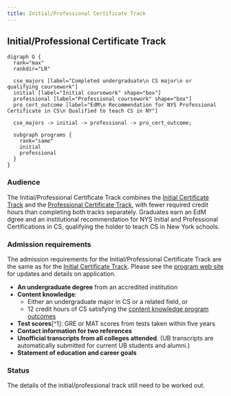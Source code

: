 ```yaml
---
title: Initial/Professional Certificate Track
---
```


## Initial/Professional Certificate Track

```{.graphviz}
digraph G {
  rank="max"
  rankdir="LR"

  cse_majors [label="Completed undergraduate\n CS major\n or qualifying coursework"]
  initial [label="Initial coursework" shape="box"]
  professional [label="Professional coursework" shape="box"]
  pro_cert_outcome [label="EdM\n Recommendation for NYS Professional Certificate in CS\n Qualified to teach CS in NY"]

  cse_majors -> initial -> professional -> pro_cert_outcome;

  subgraph programs {
    rank="same"
    initial
    professional
  }
}
```

### Audience

The Initial/Professional Certificate Track combines the 
[Initial Certificate Track](#initial-certificate-track) and the 
[Professional Certificate Track](#professional-certificate-track), 
with fewer required credit hours than completing both tracks separately. Graduates earn an 
EdM dgree and 
an institutional recommendation for NYS Initial and Professional Certifications 
in CS, qualifying the holder to teach CS in New York schools.

### Admission requirements

The admission requirements for the Initial/Professional Certificate Track are the same 
as for the [Initial Certificate Track](#initial-certificate-track). 
Please see the [program web site](#TODO) for updates and details on application. 

- **An undergraduate degree** from an accredited institution
- **Content knowledge**:
  - Either an undergraduate major in CS or a related field, or 
  - 12 credit hours of CS satisfying the [content knowledge program outcomes](#cs-content-knowledge)
- **Test scores**[^1]: GRE or MAT scores from tests taken within five years
- **Contact information for two references**
- **Unofficial transcripts from all colleges attended**. (UB transcripts are automatically submitted for current UB students and alumni.)
- **Statement of education and career goals**

### Status

The details of the initial/professional track still need to be worked out.
